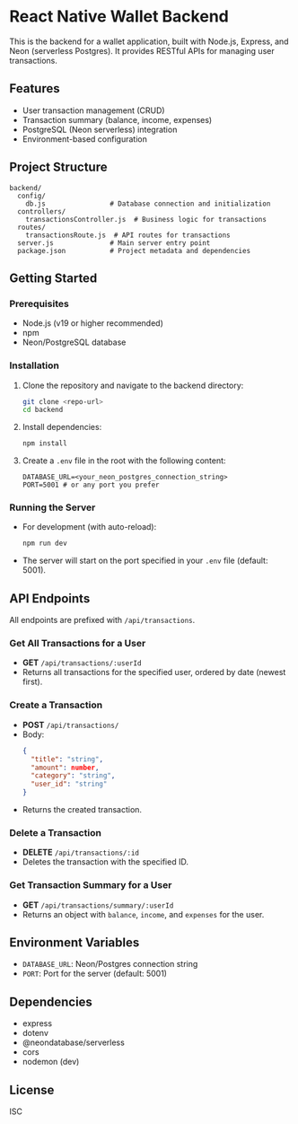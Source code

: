 # React Native Wallet Backend

This is the backend for a wallet application, built with Node.js, Express, and Neon (serverless Postgres). It provides RESTful APIs for managing user transactions.

## Features
- User transaction management (CRUD)
- Transaction summary (balance, income, expenses)
- PostgreSQL (Neon serverless) integration
- Environment-based configuration

## Project Structure
```
backend/
  config/
    db.js                # Database connection and initialization
  controllers/
    transactionsController.js  # Business logic for transactions
  routes/
    transactionsRoute.js  # API routes for transactions
  server.js              # Main server entry point
  package.json           # Project metadata and dependencies
```

## Getting Started

### Prerequisites
- Node.js (v19 or higher recommended)
- npm
- Neon/PostgreSQL database

### Installation
1. Clone the repository and navigate to the backend directory:
   ```sh
   git clone <repo-url>
   cd backend
   ```
2. Install dependencies:
   ```sh
   npm install
   ```
3. Create a `.env` file in the root with the following content:
   ```env
   DATABASE_URL=<your_neon_postgres_connection_string>
   PORT=5001 # or any port you prefer
   ```

### Running the Server
- For development (with auto-reload):
  ```sh
  npm run dev
  ```
- The server will start on the port specified in your `.env` file (default: 5001).

## API Endpoints

All endpoints are prefixed with `/api/transactions`.

### Get All Transactions for a User
- **GET** `/api/transactions/:userId`
- Returns all transactions for the specified user, ordered by date (newest first).

### Create a Transaction
- **POST** `/api/transactions/`
- Body:
  ```json
  {
    "title": "string",
    "amount": number,
    "category": "string",
    "user_id": "string"
  }
  ```
- Returns the created transaction.

### Delete a Transaction
- **DELETE** `/api/transactions/:id`
- Deletes the transaction with the specified ID.

### Get Transaction Summary for a User
- **GET** `/api/transactions/summary/:userId`
- Returns an object with `balance`, `income`, and `expenses` for the user.

## Environment Variables
- `DATABASE_URL`: Neon/Postgres connection string
- `PORT`: Port for the server (default: 5001)

## Dependencies
- express
- dotenv
- @neondatabase/serverless
- cors
- nodemon (dev)

## License
ISC 
